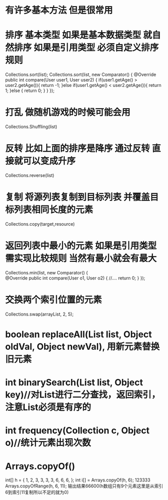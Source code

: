 # 有许多基本方法  但是很常用


# 排序 基本类型 如果是基本数据类型 就自然排序  如果是引用类型  必须自定义排序规则
Collections.sort(list);
Collections.sort(list, new Comparator<User>() {
            @Override
            public int compare(User user1, User user2) {
                if(user1.getAge() > user2.getAge()){
                    return -1;
                }else if(user1.getAge() < user2.getAge()){
                    return 1;
                }else {
                    return 0;
                }
            }
        });

# 打乱  做随机游戏的时候可能会用
Collections.Shuffling(list)

# 反转    比如上面的排序是降序  通过反转  直接就可以变成升序
Collections.reverse(list)

# 复制    将源列表复制到目标列表  并覆盖目标列表相同长度的元素  
Collections.copy(target,resource)

# 返回列表中最小的元素  如果是引用类型 需实现比较规则 当然有最小就会有最大
Collections.min(list, new Comparator<User>() {      
            @Override
            public int compare(User o1, User o2) {
                //....
                return 0;
            }
        });

# 交换两个索引位置的元素
Collections.swap(arrayList, 2, 5);

#   boolean replaceAll(List list, Object oldVal, Object newVal), 用新元素替换旧元素
#   int binarySearch(List list, Object key)//对List进行二分查找，返回索引，注意List必须是有序的
#   int frequency(Collection c, Object o)//统计元素出现次数

# Arrays.copyOf()
int[] h = { 1, 2, 3, 3, 3, 3, 6, 6, 6, };
int i[] = Arrays.copyOf(h, 6);
123333
Arrays.copyOfRange(h, 6, 11);
输出结果66600(h数组只有9个元素这里是从索引6到索引11复制所以不足的就为0)